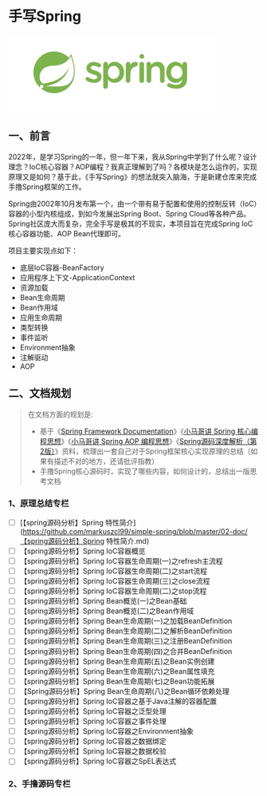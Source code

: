 # 手写Spring

![spring-bg](01-assets/spring-bg.jpg)

## 一、前言

2022年，是学习Spring的一年，但一年下来，我从Spring中学到了什么呢？设计理念？IoC核心容器？AOP编程？我真正理解到了吗？各模块是怎么运作的，实现原理又是如何？基于此，《手写Spring》的想法就突入脑海，于是新建仓库来完成手撸Spring框架的工作。

Spring由2002年10月发布第一个，由一个带有易于配置和使用的控制反转（IoC）容器的小型内核组成，到如今发展出Spring Boot、Spring Cloud等各种产品。Spring社区庞大而复杂，完全手写是极其的不现实，本项目旨在完成Spring IoC核心容器功能、AOP Bean代理即可。

项目主要实现点如下：
- 底层IoC容器-BeanFactory
- 应用程序上下文-ApplicationContext
- 资源加载
- Bean生命周期
- Bean作用域
- 应用生命周期
- 类型转换
- 事件监听
- Environment抽象
- 注解驱动
- AOP

## 二、文档规划

> 在文档方面的规划是:
>
> - 基于《[Spring Framework Documentation](https://docs.spring.io/spring-framework/docs/5.2.19.RELEASE/spring-framework-reference/index.html)》《[小马哥讲 Spring 核心编程思想](https://time.geekbang.org/course/intro/100042601?tab=catalog)》《[小马哥讲 Spring AOP 编程思想](https://time.geekbang.org/course/intro/100066301?tab=catalog)》《[Spring源码深度解析（第2版）](https://book.douban.com/subject/30452948/)》资料，梳理出一套自己对于Spring框架核心实现原理的总结（如果有描述不对的地方，还请批评指教）
> - 手撸Spring核心源码时，实现了哪些内容，如何设计的，总结出一版思考文档

### 1、原理总结专栏

- [ ] [【spring源码分析】Spring 特性简介](https://github.com/markuszcl99/simple-spring/blob/master/02-doc/【spring源码分析】Spring 特性简介.md)
- [ ] 【spring源码分析】Spring IoC容器概览
- [ ] 【spring源码分析】Spring IoC容器生命周期(一)之refresh主流程
- [ ] 【spring源码分析】Spring IoC容器生命周期(二)之start流程
- [ ] 【spring源码分析】Spring IoC容器生命周期(三)之close流程
- [ ] 【spring源码分析】Spring IoC容器生命周期(二)之stop流程
- [ ] 【spring源码分析】Spring Bean概览(一)之Bean基础
- [ ] 【spring源码分析】Spring Bean概览(二)之Bean作用域
- [ ] 【spring源码分析】Spring Bean生命周期(一)之加载BeanDefinition
- [ ] 【spring源码分析】Spring Bean生命周期(二)之解析BeanDefinition
- [ ] 【spring源码分析】Spring Bean生命周期(三)之注册BeanDefinition
- [ ] 【spring源码分析】Spring Bean生命周期(四)之合并BeanDefinition
- [ ] 【spring源码分析】Spring Bean生命周期(五)之Bean实例创建
- [ ] 【spring源码分析】Spring Bean生命周期(六)之Bean属性填充
- [ ] 【spring源码分析】Spring Bean生命周期(七)之Bean功能拓展
- [ ] 【Spring源码分析】Spring Bean生命周期(八)之Bean循环依赖处理
- [ ] 【spring源码分析】Spring IoC容器之基于Java注解的容器配置
- [ ] 【spring源码分析】Spring IoC容器之泛型处理
- [ ] 【spring源码分析】Spring IoC容器之事件处理
- [ ] 【spring源码分析】Spring IoC容器之Environment抽象
- [ ] 【spring源码分析】Spring IoC容器之数据绑定
- [ ] 【spring源码分析】Spring IoC容器之数据校验
- [ ] 【spring源码分析】Spring IoC容器之SpEL表达式

### 2、手撸源码专栏

